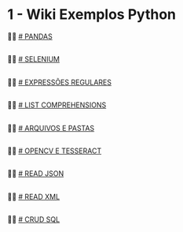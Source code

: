 # 1 - Wiki Exemplos Python


  🙋‍♀️ [# PANDAS](https://github.com/edenilsonsantos/Exemplos-Python/blob/main/Pandas.ipynb)
##
  🙋‍♀️ [# SELENIUM](https://github.com/edenilsonsantos/Exemplos-Python/blob/main/Selenium.ipynb)
##
  🙋‍♀️ [# EXPRESSÕES REGULARES](https://github.com/edenilsonsantos/Exemplos-Python/blob/main/Regex.ipynb)
##
  🙋‍♀️ [# LIST COMPREHENSIONS](https://github.com/edenilsonsantos/Exemplos-Python/blob/main/List_Comprehensions.ipynb)
##
  🙋‍♀️ [# ARQUIVOS E PASTAS](https://github.com/edenilsonsantos/Exemplos-Python/blob/main/Files_and_Folders.ipynb)
##
  🙋‍♀️ [# OPENCV E TESSERACT](https://github.com/edenilsonsantos/Exemplos-Python/blob/main/Manipulando_Imagens.ipynb)
##
  🙋‍♀️ [# READ JSON](https://github.com/edenilsonsantos/Exemplos-Python/blob/main/Read_Json.ipynb)
##
  🙋‍♀️ [# READ XML](https://github.com/edenilsonsantos/Exemplos-Python/blob/main/Read_XML.ipynb)
##
  🙋‍♀️ [# CRUD SQL](https://github.com/edenilsonsantos/Exemplos-Python/blob/main/SQL.ipynb)
##
